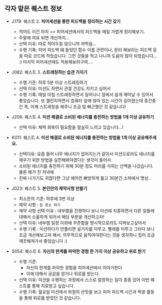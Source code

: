 ## 각자 맡은 퀘스트 정보

- J179: 퀘스트 2. **피어세션을 통한 피드백을 정리하는 시간 갖기**
    - 적어도 이건 하자 => 피어세션에서의 피드백을 매일 가볍게 정리해보기.
    - 주말에 여유 되면 개선까지... 
    - 선택 이유: 따로 적어두질 않으니까 까먹음...
    - 수행 기록: 피어 피드백 떄 들었던 함수 이름 관련이나, 분리 해보라는 피드백 등을 따로 코드에 적었습니다. 그런 것들을 적고 나니까 도움이 많이 되었습니다... :) 마지막 피어세션때도 적용해보려구여.... 

- J082: 퀘스트 3. **스트레칭하는 습관 가지기**
    - 수행 기준: 하루 5분 이상 스트레칭하기
    - 선택 이유: 미션도 하면서 관절 건강도 지키고 싶어서
    - 수행 기록: 매일 아침 스트레칭하면서 일어나니 잠에서 쉽게 깨어날 수 있어서 좋았습니다. 또 챌린지하면서 컴퓨터 앞에 앉아 있는 시간이 길어졌는데 중간중간 목, 어깨 스트레칭을 해주니 조금 덜 뻐근했던 것 같습니다!

- J206: 퀘스트 4. **미션 해결로 소비된 에너지를 충전하는 방법을 1개 이상 공유하기**
    - 선택 이유: 체력 회복이 필요함을 절실히 느끼고 있습니다...!

- K011: 퀘스트 4. **미션 해결로 소비된 에너지를 충전하는 방법을 1개 이상 공유해주세요.**
    - 선택이유: 요즘 들어 너무 에너지가 없어지는거 같아서 미션으로라도 에너지를 채우기 위한 방법을 실천해봐야겠다는 생각이 들어서
    - 소비된 에너지를 충전하기 위해 30분 정도 머리를 식히는 산책을 나갔습니다. 물론 해가 진 저녁에
    - 진짜 나가기도 귀찮다면 그냥 에어컨 빠방하게 틀고 30분간 소파에서 명상..

- J023: 퀘스트 5. **본인만의 제약사항 만들기**
    - 최소한의 기준: 하루에 3번 이상
    - 제약 사항 : `집 청소 하기`
    - 제약 사항 선택 이유 : 네부캠을 진행하다 보니 미션에 치중하면서 다른 일들에 대해서 소홀하게 되어서 해당 부분을 개선하고자!
    - 선택 이유: 네부캠 일정 이외에 꾸준함을 명시적으로라도 지켜보고싶어서
    - 수행 기록 : 미션하다가 안풀리면 설거지를 미루고, 빨래를 미루고 그러다 보니 조금 개선해보고자 해서, 의무적으로 움직여야한다는 것을 생각하니 집이 조금 깨끗해져가서 좋았습니다 :)

- S054: 퀘스트 6. **자신의 한계를 파악한 경험 한 가지 이상 공유하고 위로 받기** 
    - 수행 기준:
        - 자신의 한계를 파악한 경험을 피어세션에서 이야기한다
        - 이에 대해서 공감을 얻거나 위로를 받는다.
    - 선택 이유: 미션을 수행하는 과정에서 스스로 절망하는 일이 종종 있어 이번 퀘스트를 통해 치료받고 싶습니다.
    - 수행 기록: 월요일 미션에서 좌절의 쓴맛을 보고 피어 피드백 시간과 짝꿍 활동을 통해 위로를 받았던 것 같습니다.

